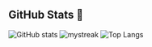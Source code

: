## GitHub Stats 🚀

![GitHub stats](https://github-readme-stats.vercel.app/api?username=willchapuis&show_icons=true&theme=tokyonight&count_private=true)
<img src="https://github-readme-streak-stats.herokuapp.com/?user=willchapuis&theme=tokyonight&count_private=true" alt="mystreak"/>
![Top Langs](https://github-readme-stats.vercel.app/api/top-langs/?username=willchapuis&theme=tokyonight&layout=compact&count_private=true)

<!--
**willchapuis/willchapuis** is a ✨ _special_ ✨ repository because its `README.md` (this file) appears on your GitHub profile.

Here are some ideas to get you started:

- 🔭 I’m currently working on ...
- 🌱 I’m currently learning ...
- 👯 I’m looking to collaborate on ...
- 🤔 I’m looking for help with ...
- 💬 Ask me about ...
- 📫 How to reach me: ...
- 😄 Pronouns: ...
- ⚡ Fun fact: ...
-->
